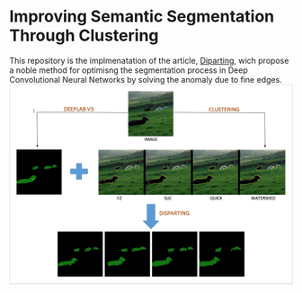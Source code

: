 # Improving Semantic Segmentation Through Clustering
This repository is the implmenatation of the article, [Diparting](https://medium.com/@cyborg.team.nitr/disparting-44fac6dcf20b), wich propose a noble method for optimisng the segmentation process in Deep Convolutional Neural Networks by solving the anomaly due to fine edges.
![Our overall pipeline](https://github.com/CYBORG-NIT-ROURKELA/Improving_Semantic_segmentation/blob/master/Result_Images/Flowchart.PNG)

